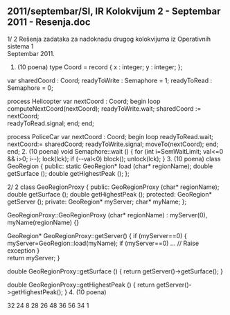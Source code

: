 2011/septembar/SI, IR Kolokvijum 2 - Septembar 2011 - Resenja.doc
--------------------------------------------------------------------------------


1/  2 
Rešenja zadataka za nadoknadu drugog 
kolokvijuma iz Operativnih sistema 1  
Septembar 2011. 
1. (10 poena) 
type Coord = record { 
  x : integer; 
  y : integer; 
}; 
 
var sharedCoord : Coord; 
    readyToWrite : Semaphore = 1; 
    readyToRead : Semaphore = 0; 
 
process Helicopter 
var nextCoord : Coord; 
begin 
  loop 
    computeNextCoord(nextCoord); 
    readyToWrite.wait; 
    sharedCoord := nextCoord;  
    readyToRead.signal; 
  end; 
end; 
 
process PoliceCar 
var nextCoord : Coord; 
begin 
  loop 
    readyToRead.wait; 
    nextCoord:= sharedCoord; 
    readyToWrite.signal; 
    moveTo(nextCoord); 
  end; 
end; 
2. (10 poena) 
void Semaphore::wait () { 
  for (int i=SemWaitLimit; val<=0 && i>0; i--); 
  lock(lck); 
  if (--val<0) 
    block(); 
  unlock(lck); 
} 
3. (10 poena) 
class GeoRegion { 
public: 
  static GeoRegion* load (char* regionName); 
  double getSurface (); 
  double getHighestPeak (); 
}; 

2/  2 
class GeoRegionProxy { 
public: 
  GeoRegionProxy (char* regionName); 
  double getSurface (); 
  double getHighestPeak (); 
protected: 
  GeoRegion* getServer (); 
private: 
  GeoRegion* myServer; 
  char* myName; 
}; 
 
GeoRegionProxy::GeoRegionProxy (char* regionName) 
  : myServer(0), myName(regionName) {} 
 
GeoRegion* GeoRegionProxy::getServer() { 
  if (myServer==0) { 
    myServer=GeoRegion::load(myName); 
    if (myServer==0) ... // Raise exception 
  }   
  return myServer; 
} 
 
double GeoRegionProxy::getSurface () { 
  return getServer()->getSurface(); 
} 
 
double GeoRegionProxy::getHighestPeak () { 
  return getServer()->getHighestPeak(); 
} 
4. (10 poena) 
 
32 
24 
8 28 
26 
48 
36 56 
34 1 